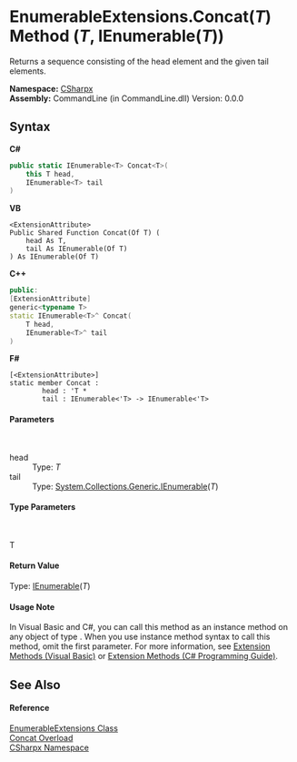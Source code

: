 # EnumerableExtensions.Concat(*T*) Method (*T*, IEnumerable(*T*))
 

Returns a sequence consisting of the head element and the given tail elements.

**Namespace:**&nbsp;<a href="N_CSharpx">CSharpx</a><br />**Assembly:**&nbsp;CommandLine (in CommandLine.dll) Version: 0.0.0

## Syntax

**C#**<br />
``` C#
public static IEnumerable<T> Concat<T>(
	this T head,
	IEnumerable<T> tail
)

```

**VB**<br />
``` VB
<ExtensionAttribute>
Public Shared Function Concat(Of T) ( 
	head As T,
	tail As IEnumerable(Of T)
) As IEnumerable(Of T)
```

**C++**<br />
``` C++
public:
[ExtensionAttribute]
generic<typename T>
static IEnumerable<T>^ Concat(
	T head, 
	IEnumerable<T>^ tail
)
```

**F#**<br />
``` F#
[<ExtensionAttribute>]
static member Concat : 
        head : 'T * 
        tail : IEnumerable<'T> -> IEnumerable<'T> 

```


#### Parameters
&nbsp;<dl><dt>head</dt><dd>Type: *T*<br /></dd><dt>tail</dt><dd>Type: <a href="https://docs.microsoft.com/dotnet/api/system.collections.generic.ienumerable-1" target="_blank">System.Collections.Generic.IEnumerable</a>(*T*)<br /></dd></dl>

#### Type Parameters
&nbsp;<dl><dt>T</dt><dd /></dl>

#### Return Value
Type: <a href="https://docs.microsoft.com/dotnet/api/system.collections.generic.ienumerable-1" target="_blank">IEnumerable</a>(*T*)

#### Usage Note
In Visual Basic and C#, you can call this method as an instance method on any object of type . When you use instance method syntax to call this method, omit the first parameter. For more information, see <a href="https://docs.microsoft.com/dotnet/visual-basic/programming-guide/language-features/procedures/extension-methods">Extension Methods (Visual Basic)</a> or <a href="https://docs.microsoft.com/dotnet/csharp/programming-guide/classes-and-structs/extension-methods">Extension Methods (C# Programming Guide)</a>.

## See Also


#### Reference
<a href="T_CSharpx_EnumerableExtensions">EnumerableExtensions Class</a><br /><a href="Overload_CSharpx_EnumerableExtensions_Concat">Concat Overload</a><br /><a href="N_CSharpx">CSharpx Namespace</a><br />
